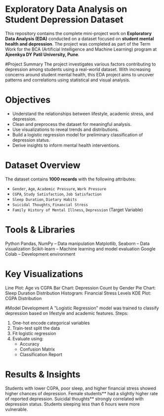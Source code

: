 # Exploratory Data Analysis on Student Depression Dataset
This repository contains the complete mini-project work on **Exploratory Data Analysis (EDA)** conducted on a dataset focused on **student mental health and depression**. The project was completed as part of the Term Work for the BCA (Artificial Intelligence and Machine Learning) program at **Ajeenkya DY Patil University, Pune**.

#Project Summary
The project investigates various factors contributing to depression among students using a real-world dataset. With increasing concerns around student mental health, this EDA project aims to uncover patterns and correlations using statistical and visual analysis.

# Objectives
- Understand the relationships between lifestyle, academic stress, and depression.
- Clean and preprocess the dataset for meaningful analysis.
- Use visualizations to reveal trends and distributions.
- Build a logistic regression model for preliminary classification of depression status.
- Derive insights to inform mental health interventions.

# Dataset Overview
The dataset contains **1000 records** with the following attributes:
- `Gender`, `Age`, `Academic Pressure`, `Work Pressure`
- `CGPA`, `Study Satisfaction`, `Job Satisfaction`
- `Sleep Duration`, `Dietary Habits`
- `Suicidal Thoughts`, `Financial Stress`
- `Family History of Mental Illness`, `Depression` (Target Variable)

# Tools & Libraries
Python
Pandas, NumPy – Data manipulation
Matplotlib, Seaborn – Data visualization
Scikit-learn – Machine learning and model evaluation
Google Colab – Development environment

# Key Visualizations
Line Plot: Age vs CGPA
Bar Chart: Depression Count by Gender
Pie Chart: Sleep Duration Distribution
Histogram: Financial Stress Levels
KDE Plot: CGPA Distribution


#Model Development
A "Logistic Regression" model was trained to classify depression based on lifestyle and academic features.
Steps:
1. One-hot encode categorical variables
2. Train-test split the data
3. Fit logistic regression
4. Evaluate using:
   - Accuracy
   - Confusion Matrix
   - Classification Report

# Results & Insights
Students with lower CGPA, poor sleep, and higher financial stress showed higher chances of depression.
Female students** had a slightly higher rate of reported depression.
Suicidal thoughts** strongly correlated with depression status.
Students sleeping less than 6 hours were more vulnerable.




